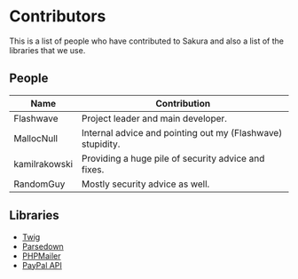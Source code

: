 # Contributors

This is a list of people who have contributed to Sakura and also a list of the libraries that we use.

## People

| Name | Contribution |
| ---- | ------------ |
| Flashwave | Project leader and main developer. |
| MallocNull | Internal advice and pointing out my (Flashwave) stupidity. |
| kamilrakowski | Providing a huge pile of security advice and fixes. |
| RandomGuy | Mostly security advice as well. |

## Libraries

- [Twig](http://twig.sensiolabs.org/)
- [Parsedown](http://parsedown.org/)
- [PHPMailer](https://github.com/PHPMailer/PHPMailer)
- [PayPal API](https://paypal.com/)
